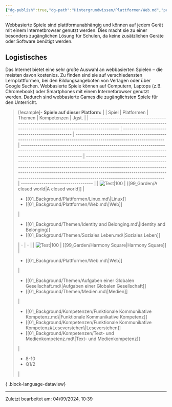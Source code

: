```yaml
---
{"dg-publish":true,"dg-path":"Hintergrundwissen/Plattformen/Web.md","permalink":"/hintergrundwissen/plattformen/web/","tags":["platform"],"noteIcon":"1"}
---
```


Webbasierte Spiele sind plattformunabhängig und können auf jedem Gerät mit einem Internetbrowser genutzt werden. Dies macht sie zu einer besonders zugänglichen Lösung für Schulen, da keine zusätzlichen Geräte oder Software benötigt werden.
## Logistisches
Das Internet bietet eine sehr große Auswahl an webbasierten Spielen – die meisten davon kostenlos. Zu finden sind sie auf verschiedensten Lernplattformen, bei den Bildungsangeboten von Verlagen oder über Google Suchen.
Webbasierte Spiele können auf Computern, Laptops (z.B. Chromebook) oder Smartphones mit einem Internetbrowser genutzt werden. Dadurch sind webbasierte Games die zugänglichsten Spiele für den Unterricht.

>[!example]- **Spiele auf dieser Platform:**
> |                                                                                                                                                                | Spiel                                           | Platformen                                                                                                          | Themen                                                                                                                                                                        | Kompetenzen                                                                                                                                                                                                                                                                                                                            | Jgst.                               |
> | -------------------------------------------------------------------------------------------------------------------------------------------------------------- | ----------------------------------------------- | ------------------------------------------------------------------------------------------------------------------- | ----------------------------------------------------------------------------------------------------------------------------------------------------------------------------- | -------------------------------------------------------------------------------------------------------------------------------------------------------------------------------------------------------------------------------------------------------------------------------------------------------------------------------------- | ----------------------------------- |
> | ![Test\|100](https://www.stiftung-digitale-spielekultur.de/app/uploads/2020/04/AClosedWorld-212x300.jpg)                                                       | [[99_Garden/A closed world\|A closed world]] | <ul><li>[[01_Background/Plattformen/Linux.md\\|Linux]]</li><li>[[01_Background/Plattformen/Web.md\\|Web]]</li></ul> | <ul><li>[[01_Background/Themen/Identity and Belonging.md\\|Identity and Belonging]]</li><li>[[01_Background/Themen/Soziales Leben.md\\|Soziales Leben]]</li></ul>             | \-                                                                                                                                                                                                                                                                                                                                     | \-                                  |
> | ![Test\|100](https://games-im-unterricht.de/sites/default/files/styles/game_bild_cropped_480x270/public/spielbilder/Harmony%20Square%20Logo.PNG?itok=ueAAXUbs) | [[99_Garden/Harmony Square\|Harmony Square]] | <ul><li>[[01_Background/Plattformen/Web.md\\|Web]]</li></ul>                                                        | <ul><li>[[01_Background/Themen/Aufgaben einer Globalen Gesellschaft.md\\|Aufgaben einer Globalen Gesellschaft]]</li><li>[[01_Background/Themen/Medien.md\\|Medien]]</li></ul> | <ul><li>[[01_Background/Kompetenzen/Funktionale Kommunikative Kompetenz.md\\|Funktionale Kommunikative Kompetenz]]</li><li>[[01_Background/Kompetenzen/Funktionale Kommunikative Kompetenz#Leseverstehen\\|Leseverstehen]]</li><li>[[01_Background/Kompetenzen/Text- und Medienkompetenz.md\\|Text- und Medienkompetenz]]</li></ul> | <ul><li>8-10</li><li>Q1/2</li></ul> |
> 
{ .block-language-dataview}

---
Zuletzt bearbeitet am: 04/09/2024, 10:39